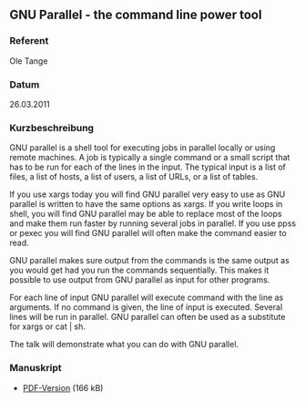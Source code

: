 ## GNU Parallel - the command line power tool


### Referent
Ole Tange

### Datum
26.03.2011

### Kurzbeschreibung
GNU parallel is a shell tool for executing jobs in parallel locally or using
remote machines. A job is typically a single command or a small script that has
to be run for each of the lines in the input. The typical input is a list of
files, a list of hosts, a list of users, a list of URLs, or a list of tables.

If you use xargs today you will find GNU parallel very easy to use as GNU
parallel is written to have the same options as xargs. If you write loops in
shell, you will find GNU parallel may be able to replace most of the loops and
make them run faster by running several jobs in parallel. If you use ppss or
pexec you will find GNU parallel will often make the command easier to read.

GNU parallel makes sure output from the commands is the same output as you
would get had you run the commands sequentially. This makes it possible to use
output from GNU parallel as input for other programs.

For each line of input GNU parallel will execute command with the line as
arguments. If no command is given, the line of input is executed. Several lines
will be run in parallel. GNU parallel can often be used as a substitute for
xargs or cat | sh.

The talk will demonstrate what you can do with GNU parallel.

### Manuskript

* [PDF-Version](/download/Vortraege/GNU_Parallel_LIT_2011.pdf) (166 kB)
